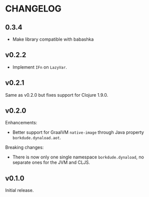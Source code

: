 # CHANGELOG

## 0.3.4

- Make library compatible with babashka

## v0.2.2

- Implement `IFn` on `LazyVar`.

## v0.2.1

Same as v0.2.0 but fixes support for Clojure 1.9.0.

## v0.2.0

Enhancements:

- Better support for GraalVM `native-image` through Java property `borkdude.dynaload.aot`.

Breaking changes:

- There is now only one single namespace `borkdude.dynaload`, no separate ones
  for the JVM and CLJS.

## v0.1.0

Initial release.

